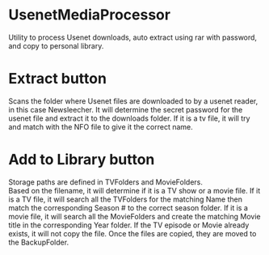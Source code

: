 # UsenetMediaProcessor
Utility to process Usenet downloads, auto extract using rar with password, and copy to personal library.

Extract button
==============
Scans the folder where Usenet files are downloaded to by a usenet reader, in this case Newsleecher. 
It will determine the secret password for the usenet file and extract it to the downloads folder. 
If it is a tv file, it will try and match with the NFO file to give it the correct name.

Add to Library button
=====================
Storage paths are defined in TVFolders and MovieFolders.  
Based on the filename, it will determine if it is a TV show or a movie file.
If it is a TV file, it will search all the TVFolders for the matching Name then match the corresponding Season # to the correct season folder.
If it is a movie file, it will search all the MovieFolders and create the matching Movie title in the corresponding Year folder.
If the TV episode or Movie already exists, it will not copy the file.
Once the files are copied, they are moved to the BackupFolder.


